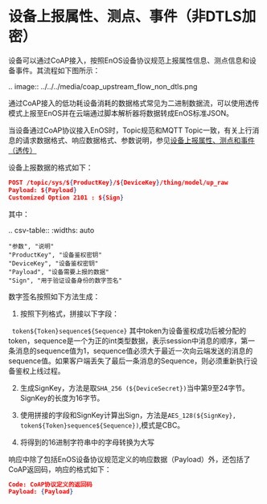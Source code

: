 # 设备上报属性、测点、事件（非DTLS加密）

设备可以通过CoAP接入，按照EnOS设备协议规范上报属性信息、测点信息和设备事件。其流程如下图所示：

.. image:: ../../../media/coap_upstream_flow_non_dtls.png 

通过CoAP接入的低功耗设备消耗的数据格式常见为二进制数据流，可以使用透传模式上报至EnOS并在云端通过脚本解析器将数据转成EnOS标准JSON。

当设备通过CoAP协议接入EnOS时，Topic规范和MQTT Topic一致，有关上行消息的请求数据格式、响应数据格式、参数说明，参见[设备上报属性、测点和事件（透传）](../../mqtt/upstream/device_else/report_event_pass)

设备上报数据的格式如下：

```json
POST /topic/sys/${ProductKey}/${DeviceKey}/thing/model/up_raw
Payload: ${Payload}
Customized Option 2101 : ${Sign}
```

其中：

.. csv-table::
    :widths: auto

    "参数", "说明"
    "ProductKey", "设备鉴权密钥"
    "DeviceKey", "设备鉴权密钥"
    "Payload", "设备需要上报的数据"
    "Sign", "用于验证设备身份的数字签名"
    
数字签名按照如下方法生成：

1. 按照下列格式，拼接以下字段：

 ` token${Token}sequence${Sequence}`
 其中token为设备鉴权成功后被分配的token，sequence是一个为正的int类型数据，表示session中消息的顺序，第一条消息的sequence值为1，sequence值必须大于最近一次向云端发送的消息的sequence值。如果客户端丢失了最后一条消息的Sequence，则必须重新执行设备鉴权上线过程。<!--丢失最后一条消息的sequence，是指期待的sequence与ACK里包含的sequence不符吗？-->

2. 生成SignKey，方法是取`SHA_256 (${DeviceSecret})`当中第9至24字节。SignKey的长度为16字节。

3. 使用拼接的字段和SignKey计算出Sign，方法是`AES_128(${SignKey}, token${Token}sequence${Sequence})`,模式是CBC。

4. 将得到的16进制字符串中的字母转换为大写


响应中除了包括EnOS设备协议规范定义的响应数据（Payload）外，还包括了CoAP返回码，响应的格式如下：

```json
Code: CoAP协议定义的返回码
Payload: {Payload}
``` 


